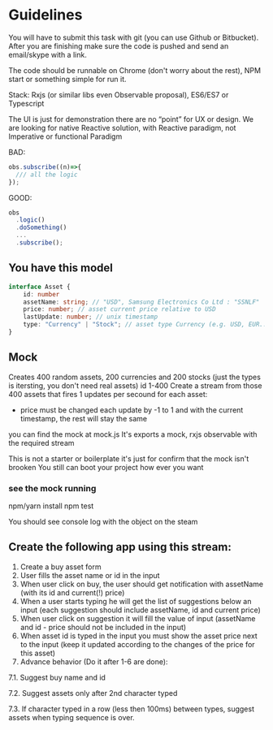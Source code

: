 # Guidelines
You will have to submit this task with git (you can use Github or Bitbucket).
After you are finishing make sure the code is pushed and send an email/skype with a link.

The code should be runnable on Chrome (don't worry about the rest), NPM start or something simple for run it.

Stack: Rxjs (or similar libs even Observable proposal), ES6/ES7 or Typescript

The UI is just for demonstration there are no “point” for UX or design.
We are looking for native Reactive solution, with Reactive paradigm, not Imperative or functional Paradigm

BAD:
```typescript
obs.subscribe((n)=>{
  /// all the logic
});
```

GOOD:
```typescript
obs
  .logic()
  .doSomething()
  ...
  .subscribe();
```

## You have this model
```typescript
interface Asset {
	id: number
	assetName: string; // "USD", Samsung Electronics Co Ltd : "SSNLF"
	price: number; // asset current price relative to USD
	lastUpdate: number; // unix timestamp
	type: "Currency" | "Stock"; // asset type Currency (e.g. USD, EUR...) or Stock (Samsung, Google)
}
```

## Mock

Creates 400 random assets, 200 currencies and 200 stocks (just the types is itersting, you don't need real assets) id 1-400
Create a stream from those 400 assets that fires 1 updates per secound for each asset:
* price must be changed each update by -1 to 1 and with the current timestamp, the rest will stay the same

you can find the mock at mock.js
It's exports a mock, rxjs observable with the required stream

This is not a starter or boilerplate it's just for confirm that the mock isn't brooken
You still can boot your project how ever you want

### see the mock running
npm/yarn install
npm test

You should see console log with the object on the steam


## Create the following app using this stream:

1. Create a buy asset form
2. User fills the asset name or id in the input
3. When user click on buy, the user should get notification with assetName (with its id and current(!) price)
4. When a user starts typing he will get the list of suggestions below an input (each suggestion should include assetName, id and current price)
5. When user click on suggestion it will fill the value of input (assetName and id - price should not be included in the input)
6. When asset id is typed in the input you must show the asset price next to the input (keep it updated according to the changes of the price for this asset)
7. Advance behavior (Do it after 1-6 are done):

7.1. Suggest buy name and id

7.2. Suggest assets only after 2nd character typed

7.3. If character typed in a row (less then 100ms) between types, suggest assets when typing sequence is over.
